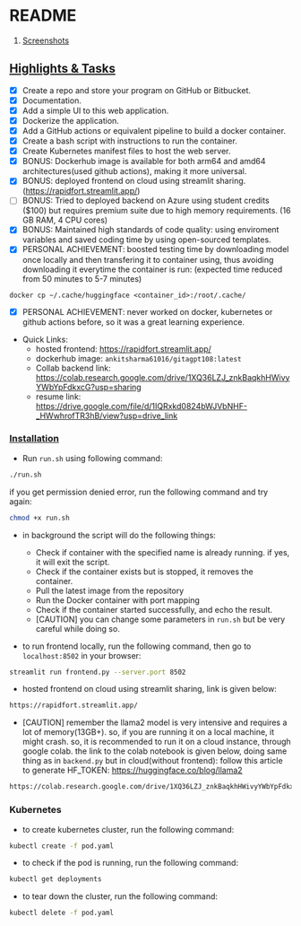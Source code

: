 # README

1. [Screenshots](#Screenshots)

## [Highlights & Tasks](#Highlights)

- [x] Create a repo and store your program on GitHub or Bitbucket.
- [x] Documentation.
- [x] Add a simple UI to this web application.
- [x] Dockerize the application.
- [x] Add a GitHub actions or equivalent pipeline to build a docker container.
- [x] Create a bash script with instructions to run the container.
- [x] Create Kubernetes manifest files to host the web server.
- [x] BONUS: Dockerhub image is available for both arm64 and amd64 architectures(used github actions), making it more universal.
- [x] BONUS: deployed frontend on cloud using streamlit sharing. (https://rapidfort.streamlit.app/)
- [ ] BONUS: Tried to deployed backend on Azure using student credits ($100) but requires premium suite due to high memory requirements. (16 GB RAM, 4 CPU cores)
- [x] BONUS: Maintained high standards of code quality: using enviroment variables and saved coding time by using open-sourced templates.
- [x] PERSONAL ACHIEVEMENT: boosted testing time by downloading model once locally and then transfering it to container using, thus avoiding downloading it everytime the container is run: (expected time reduced from 50 minutes to 5-7 minutes)

```
docker cp ~/.cache/huggingface <container_id>:/root/.cache/
```

- [x] PERSONAL ACHIEVEMENT: never worked on docker, kubernetes or github actions before, so it was a great learning experience.

- Quick Links:
  - hosted frontend: https://rapidfort.streamlit.app/
  - dockerhub image: `ankitsharma61016/gitagpt108:latest`
  - Collab backend link: https://colab.research.google.com/drive/1XQ36LZJ_znkBaqkhHWivyYWbYpFdkxcG?usp=sharing
  - resume link: https://drive.google.com/file/d/1IQRxkd0824bWJVbNHF-_HWwhrofTR3hB/view?usp=drive_link

### [Installation](#installation)

- Run `run.sh` using following command:

```bash
./run.sh
```

if you get permission denied error, run the following command and try again:

```bash
chmod +x run.sh
```

- in background the script will do the following things:

  - Check if container with the specified name is already running. if yes, it will exit the script.
  - Check if the container exists but is stopped, it removes the container.
  - Pull the latest image from the repository
  - Run the Docker container with port mapping
  - Check if the container started successfully, and echo the result.
  - [CAUTION] you can change some parameters in `run.sh` but be very careful while doing so.

- to run frontend locally, run the following command, then go to `localhost:8502` in your browser:

```bash
streamlit run frontend.py --server.port 8502
```

- hosted frontend on cloud using streamlit sharing, link is given below:

```bash
https://rapidfort.streamlit.app/
```

- [CAUTION] remember the llama2 model is very intensive and requires a lot of memory(13GB+). so, if you are running it on a local machine, it might crash. so, it is recommended to run it on a cloud instance, through google colab. the link to the colab notebook is given below, doing same thing as in `backend.py` but in cloud(without frontend):
  follow this article to generate HF_TOKEN: https://huggingface.co/blog/llama2

```bash
https://colab.research.google.com/drive/1XQ36LZJ_znkBaqkhHWivyYWbYpFdkxcG?usp=sharing
```

### Kubernetes

- to create kubernetes cluster, run the following command:

```bash
kubectl create -f pod.yaml
```

- to check if the pod is running, run the following command:

```bash
kubectl get deployments
```

- to tear down the cluster, run the following command:

```bash
kubectl delete -f pod.yaml
```
